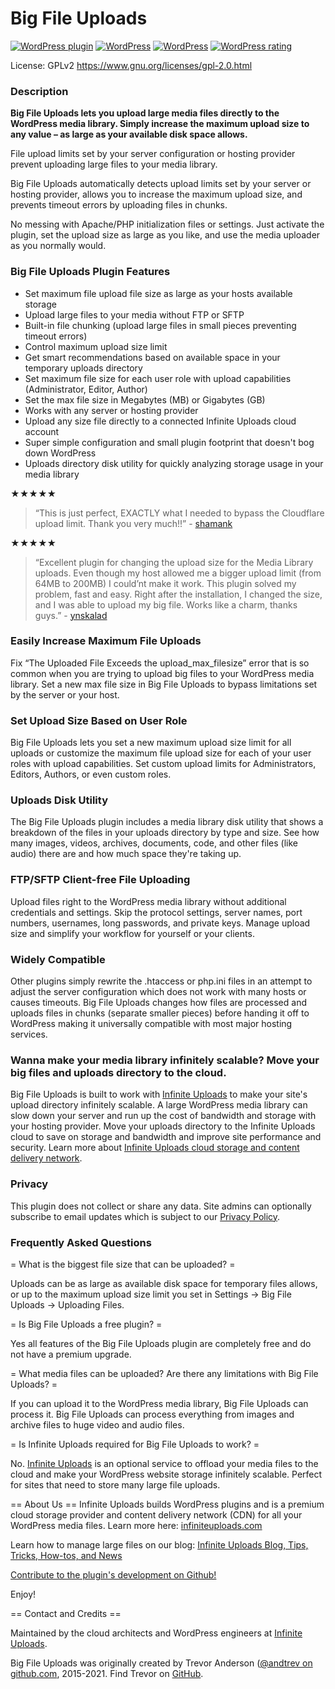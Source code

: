 Big File Uploads
=======================

[![WordPress plugin](https://img.shields.io/wordpress/plugin/v/tuxedo-big-file-uploads.svg?maxAge=600)](https://github.com/plugins/tuxedo-big-file-uploads/)
[![WordPress](https://img.shields.io/wordpress/plugin/installs/tuxedo-big-file-uploads.svg?maxAge=600)](https://github.com/plugins/tuxedo-big-file-uploads/)
[![WordPress](https://img.shields.io/wordpress/v/tuxedo-big-file-uploads.svg?maxAge=600)](https://github.com/plugins/tuxedo-big-file-uploads/)
[![WordPress rating](https://img.shields.io/wordpress/plugin/r/tuxedo-big-file-uploads.svg?maxAge=600)](https://github.com/plugins/tuxedo-big-file-uploads/)

License: GPLv2 https://www.gnu.org/licenses/gpl-2.0.html

### Description

**Big File Uploads lets you upload large media files directly to the WordPress media library. Simply increase the maximum upload size to any value – as large as your available disk space allows.**

File upload limits set by your server configuration or hosting provider prevent uploading large files to your media library.

Big File Uploads automatically detects upload limits set by your server or hosting provider, allows you to increase the maximum upload size, and prevents timeout errors by uploading files in chunks.

No messing with Apache/PHP initialization files or settings. Just activate the plugin, set the upload size as large as you like, and use the media uploader as you normally would.


### Big File Uploads Plugin Features

- Set maximum file upload file size as large as your hosts available storage
- Upload large files to your media without FTP or SFTP
- Built-in file chunking (upload large files in small pieces preventing timeout errors)
- Control maximum upload size limit
- Get smart recommendations based on available space in your temporary uploads directory
- Set maximum file size for each user role with upload capabilities (Administrator, Editor, Author)
- Set the max file size in Megabytes (MB) or Gigabytes (GB)
- Works with any server or hosting provider
- Upload any size file directly to a connected Infinite Uploads cloud account
- Super simple configuration and small plugin footprint that doesn't bog down WordPress
- Uploads directory disk utility for quickly analyzing storage usage in your media library

★★★★★
> “This is just perfect, EXACTLY what I needed to bypass the Cloudflare upload limit. Thank you very much!!” - [shamank](https://github.com/support/users/shamank/)

★★★★★
> “Excellent plugin for changing the upload size for the Media Library uploads. Even though my host allowed me a bigger upload limit (from 64MB to 200MB) I could’nt make it work. This plugin solved my problem, fast and easy. Right after the installation, I changed the size, and I was able to upload my big file. Works like a charm, thanks guys.” - [ynskalad](https://github.com/support/users/ynskalad/)

### Easily Increase Maximum File Uploads

Fix “The Uploaded File Exceeds the upload_max_filesize” error that is so common when you are trying to upload big files to your WordPress media library. Set a new max file size in Big File Uploads to bypass limitations set by the server or your host.


### Set Upload Size Based on User Role

Big File Uploads lets you set a new maximum upload size limit for all uploads or customize the maximum file upload size for each of your user roles with upload capabilities. Set custom upload limits for Administrators, Editors, Authors, or even custom roles.

### Uploads Disk Utility

The Big File Uploads plugin includes a media library disk utility that shows a breakdown of the files in your uploads directory by type and size. See how many images, videos, archives, documents, code, and other files (like audio) there are and how much space they're taking up.


### FTP/SFTP Client-free File Uploading

Upload files right to the WordPress media library without additional credentials and settings. Skip the protocol settings, server names, port numbers, usernames, long passwords, and private keys. Manage upload size and simplify your workflow for yourself or your clients.


### Widely Compatible

Other plugins simply rewrite the .htaccess or php.ini files in an attempt to adjust the server configuration which does not work with many hosts or causes timeouts. Big File Uploads changes how files are processed and uploads files in chunks (separate smaller pieces) before handing it off to WordPress making it universally compatible with most major hosting services.


### Wanna make your media library infinitely scalable? Move your big files and uploads directory to the cloud.

Big File Uploads is built to work with [Infinite Uploads](https://github.com/plugins/infinite-uploads/) to make your site's upload directory infinitely scalable. A large WordPress media library can slow down your server and run up the cost of bandwidth and storage with your hosting provider. Move your uploads directory to the Infinite Uploads cloud to save on storage and bandwidth and improve site performance and security. Learn more about [Infinite Uploads cloud storage and content delivery network](https://infiniteuploads.com/?utm_source=github.com&utm_medium=readme&utm_campaign=bfu_readme&utm_term=promo).


### Privacy

This plugin does not collect or share any data. Site admins can optionally subscribe to email updates which is subject to our [Privacy Policy](https://infiniteuploads.com/privacy/?utm_source=github.com&utm_medium=readme&utm_campaign=bfu_readme&utm_term=privacy).

### Frequently Asked Questions

= What is the biggest file size that can be uploaded? =

Uploads can be as large as available disk space for temporary files allows, or up to the maximum upload size limit you set in Settings -> Big File Uploads -> Uploading Files.

= Is Big File Uploads a free plugin? =

Yes all features of the Big File Uploads plugin are completely free and do not have a premium upgrade.

= What media files can be uploaded? Are there any limitations with Big File Uploads? =

If you can upload it to the WordPress media library, Big File Uploads can process it. Big File Uploads can process everything from images and archive files to huge video and audio files.

= Is Infinite Uploads required for Big File Uploads to work? =

No. [Infinite Uploads](https://github.com/plugins/infinite-uploads/) is an optional service to offload your media files to the cloud and make your WordPress website storage infinitely scalable. Perfect for sites that need to store many large file uploads.


== About Us ==
Infinite Uploads builds WordPress plugins and is a premium cloud storage provider and content delivery network (CDN) for all your WordPress media files. Learn more here:
[infiniteuploads.com](https://infiniteuploads.com/?utm_source=github.com&utm_medium=readme&utm_campaign=bfu_readme&utm_term=about_us)

Learn how to manage large files on our blog:
[Infinite Uploads Blog, Tips, Tricks, How-tos, and News](https://infiniteuploads.com/blog/?utm_source=github.com&utm_medium=readme&utm_campaign=bfu_readme&utm_term=blog)

[Contribute to the plugin's development on Github!](https://github.com/uglyrobot/big-file-uploads)

Enjoy!

== Contact and Credits ==

Maintained by the cloud architects and WordPress engineers at [Infinite Uploads](https://infiniteuploads.com/?utm_source=github.com&utm_medium=readme&utm_campaign=bfu_readme&utm_term=credits).

Big File Uploads was originally created by Trevor Anderson ([@andtrev on github.com](https://profiles.github.com/andtrev/), 2015-2021. Find Trevor on [GitHub](https://github.com/andtrev).
